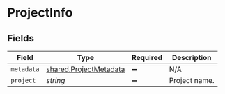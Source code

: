 # ProjectInfo


## Fields

| Field                                                                   | Type                                                                    | Required                                                                | Description                                                             |
| ----------------------------------------------------------------------- | ----------------------------------------------------------------------- | ----------------------------------------------------------------------- | ----------------------------------------------------------------------- |
| `metadata`                                                              | [shared.ProjectMetadata](../../../sdk/models/shared/projectmetadata.md) | :heavy_minus_sign:                                                      | N/A                                                                     |
| `project`                                                               | *string*                                                                | :heavy_minus_sign:                                                      | Project name.                                                           |